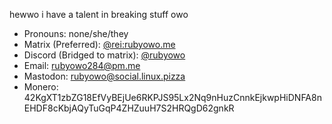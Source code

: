 hewwo i have a talent in breaking stuff owo

- Pronouns: none/she/they
- Matrix (Preferred): [@rei:rubyowo.me](https://matrix.to/#/@rei:rubyowo.me)
- Discord (Bridged to matrix): [@rubyowo](https://discord.com/users/787592668242640907)
- Email: <rubyowo284@pm.me>
- Mastodon: [rubyowo@social.linux.pizza](https://social.linux.pizza/@rubyowo)
- Monero: 42KgXT1zbZG18EfVyBEjUe6RKPJS95Lx2Nq9nHuzCnnkEjkwpHiDNFA8nEHDF8cKbjAQyTuGqP4ZHZuuH7S2HRQgD62gnkR
